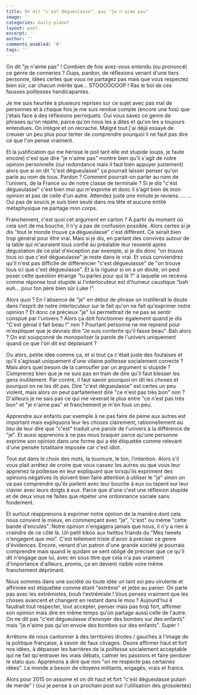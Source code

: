 ```yaml
---
title: On dit "c'est dégueulasse", pas "je n'aime pas"
image: ''
categories: daily-planet
layout: post
excerpt: ''
author: ''
comments_enabled: '0'
tags: ''
---
```

On dit "je n'aime pas" ! Combien de fois avez-vous entendu (ou prononcé) ce genre de conneries ? Oups, pardon, de réflexions venant d'une tiers personne, idées certes que vous ne partagez pas mais que vous respectez bien sûr, car chacun mérite que... STOOOOOOOP ! Ras le bol de ces fausses politesses handicapantes.

Je me suis heurtée à plusieurs reprises sur ce sujet avec pas mal de personnes et à chaque fois je me suis rendue compte (encore une fois) que j'étais face à des réflexions perroquets. Oui vous savez ce genre de phrases qu'on répète, parce qu'on nous les a dites et qu'on les a toujours entendues. On intègre et on recrache. Malgré tout j'ai déjà essayé de creuser un peu plus pour tenter de comprendre pourquoi il ne faut pas dire ce que l'on pense vraiment.

Et la justification qui me hérisse le poil tant elle est stupide (oups, je faute encore) c'est que dire "je n'aime pas" montre bien qu'il s'agit de notre opinion personnelle (oui redondance mais il faut bien appuyer justement) alors que si on dit "c'est dégueulasse" ça pourrait laisser penser qu'on parle au nom de tous. Pardon ? Comment pourrait-on parler au nom de l'univers, de la France ou de notre classe de terminale ? Si je dis "c'est dégueulasse" c'est bien moi qui m'exprime et donc il s'agit bien de mon opinion et pas de celle d'un autre. Attendez juste une minute je reviens. ... ... Oui pas de soucis je suis bien seule dans ma tête et aucune entité métaphysique ne partage mon corps.

Franchement, c'est quoi cet argument en carton ? A partir du moment où cela sort de ma bouche, il n'y a pas de confusion possible. Alors certes si je dis "tout le monde trouve ça dégueulasse" c'est différent. Ce serait bien trop général pour être vrai. Mais si je dis, en parlant des convives autour de la table qui m'auraient tous confié au préalable leur ressenti après dégustation de ce plat d'exception par exemple, si je dis donc "on trouve tous ici que c'est dégueulasse" je reste dans le vrai. Et vous conviendrez qu'il n'est pas difficile de différencier "c'est dégueulasse" de "on trouve tous ici que c'est dégueulasse". Et à la rigueur si on a un doute, on peut poser cette question étrange "tu parles pour qui là ?" à laquelle on recevra comme réponse tout stupide si l'interlocuteur est d'humeur caustique "bah euh... pour ton père bien sûr Luke !".

Alors quoi ? En l'absence de "je" en début de phrase on instillerait le doute dans l'esprit de notre interlocuteur sur le fait qu'on ne fait qu'exprimer notre opinion ? Et donc ce précieux "je" lui permettrait de ne pas se sentir conspué par l'univers ? Alors ça doit fonctionner également quand je dis "C'est génial il fait beau !" non ? Pourtant personne ne me reprend pour m'expliquer que je devrais dire "Je suis contente qu'il fasse beau". Bah alors ? On est soupçonné de monopoliser la parole de l'univers uniquement quand ce que l'on dit est déplaisant ?

Ou alors, petite idée comme ça, et si tout ça c'était juste des foutaises et qu'il s'agissait uniquement d'une vilaine politesse socialement correcte ? Mais alors quel besoin de la camoufler par un argument si stupide ? Comprenez bien que je ne suis pas en train de dire qu'il faut blesser les gens inutilement. Par contre, il faut savoir pourquoi on dit les choses et pourquoi on ne les dit pas. Dire "c'est dégueulasse" est certes un peu violent, mais alors on peut parfaitement dire "ce n'est pas très bon" non ? D'ailleurs je ne sais pas ce qui me vexerait le plus entre "ce n'est pas très bon" et "je n'aime pas" et franchement je m'en fous un peu.

Apprendre aux enfants par exemple à ne pas faire de peine aux autres est important mais expliquons leur les choses clairement, rationnellement au lieu de leur dire que "c'est" traduit une parole de l'univers à la différence de "je". Et aussi apprenons à ne pas nous braquer parce qu'une personne exprime son opinion dans une forme qui a été étiquetée comme relevant d'une pensée totalitaire imposée car c'est idiot.

Tout est dans le choix des mots, la tournure, le ton, l'intention. Alors s'il vous plait arrêtez de croire que vous cassez les autres ou que vous leur apprenez la politesse en leur expliquant que lorsqu'ils expriment des opinions négatives ils doivent bien faire attention à utiliser le "je" sinon on va pas comprendre qu'ils parlent avec leur bouche à eux ou tapent sur leur clavier avec leurs doigts à eux. Parce que d'une c'est une réflexion stupide et de deux vous ne faites que répéter une ordonnance sociale sans fondement.

Et surtout réapprenons à exprimer notre opinion de la manière dont cela nous convient le mieux, en commençant avec "je", "c'est" ou même "cette bande d'enculés". Notre opinion n'engagera jamais que nous, il n'y a rien à craindre de ce côté là. Un petit kikoo aux twittos friands du "Mes tweets n'engagent que moi". C'est tellement triste d'avoir à préciser ce genre d'évidences. Encore, venant d'un patron d'une grande société je pourrais comprendre mais quand le quidam se sent obligé de préciser que ce qu'il dit n'engage que lui, avec en sous titre que cela n'a pas vraiment d'importance d'ailleurs, promis, ça en devient risible voire même franchement déprimant.

Nous sommes dans une société où toute idée un tant soi peu virulente et affirmée est étiquettée comme étant "extrême" et jetée au panier. On parle pas avec les extrémistes, bouh l'extrémiste ! Vous pensez vraiment que les choses avancent et changent en restant dans le mou ? Aujourd'hui il faudrait tout respecter, tout accepter, penser mais pas trop fort, affirmer son opinion mais dire en même temps qu'on partage aussi celle de l'autre. On ne dit pas "c'est dégueulasse d'envoyer des bombes sur des enfants" mais "je n'aime pas qu'on envoie des bombes sur des enfants". Super !

Arrêtons de nous cantonner à des territoires droites / gauches à l'image de la politique française, à savoir de faux clivages. Osons affirmer haut et fort nos idées, à dépasser les barrières de la politesse socialement acceptable qui ne fait qu'entraver les vrais débats, calmer les passions et faire perdurer le statu quo. Apprenons à dire que non "on ne respecte pas certaines idées". Le monde a besoin de citoyens militants, engagés, vrais et francs. 

Alors pour 2015 on assume et on dit haut et fort "c'est dégueulasse putain de merde" ! (oui je pense à un prochain post sur l'utilisation des grossiertés)
